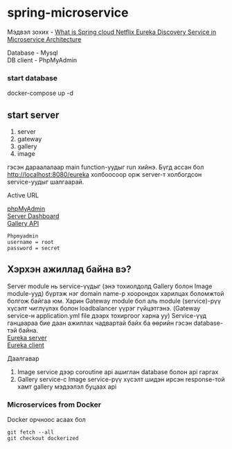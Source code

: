 # spring-microservice

Мэдвэл зохих - 
[What is Spring cloud Netflix Eureka Discovery Service in Microservice Architecture](https://www.behindjava.com/java-spring-eureka/)


Database - Mysql
\
DB client - PhpMyAdmin

### start database
docker-compose up -d

## start server
1. server
2. gateway
3. gallery
4. image

гэсэн дараалалаар main function-уудыг run хийнэ. Бүгд ассан бол [http://localhost:8080/eureka](http://localhost:8080/eureka) холбоосоор орж 
server-т холбогдсон service-уудыг шалгаарай.

Active URL

[phpMyAdmin](http://localhost:8089)
\
[Server Dashboard](http://localhost:8080/eureka)
\
[Gallery API](http://localhost:8080/api/gallery)

```
Phpmyadmin 
username = root
password = secret
```

## Хэрхэн ажиллад байна вэ?
Server module нь service-үүдыг (энэ тохиолдолд Gallery болон Image module-ууд) бүртэж нэг domain name-р хоорондох харилцах боломжтой болгож байгаа юм.
Харин Gateway module бол аль module (service)-рүү хүсэлт чиглүүлэх болон loadbalancer үүрэг гүйцэтгэнэ. (Gateway service-н application.yml file дээрх тохиргоог харна уу)
Service-үүд ганцаараа бие даан ажиллах чадвартай байх ба өөрийн гэсэн database-тэй байна.
\
[Eureka server](https://cloud.spring.io/spring-cloud-netflix/multi/multi_spring-cloud-eureka-server.html)
\
[Eureka client](https://cloud.spring.io/spring-cloud-netflix/multi/multi__service_discovery_eureka_clients.html)

Даалгавар
1. Image service дээр coroutine api ашиглан database болон api гаргах
2. Gallery service-c Image service-рүү хүсэлт шидэн ирсэн response-той хамт gallery мэдээлэл буцаах api

### Microservices from Docker
Docker орчноос асаах бол
```
git fetch --all
git checkout dockerized
```
